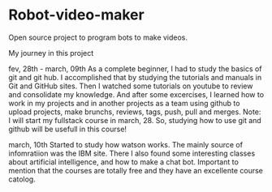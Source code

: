 # Robot-video-maker
Open source project to program bots to make videos.




My journey in this project

fev, 28th - march, 09th
As a complete beginner, I had to study the basics of git and git hub. I accomplished that by studying the tutorials and manuals in Git and GitHub sites. Then I watched some tutorials on youtube to review and consolidate my knowledge. And after some excercises, I learned how to work in my projects and in another projects as a team using github to upload projects, make brunchs, reviews, tags, push, pull and merges.
Note: I will start my fullstack course in march, 28. So, studying how to use git and github will be usefull in this course!

march, 10th
Started to study how watson works. The mainly source of infomratiion was the IBM site. There I also found some interesting classes about artificial intelligence, and how to make a chat bot. Important to mention that the courses are totally free and they have an excellente course catolog. 

